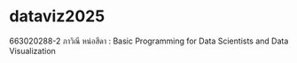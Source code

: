 # dataviz2025
663020288-2 ภาวิณี หน่อสีดา : Basic Programming for Data Scientists and Data Visualization
